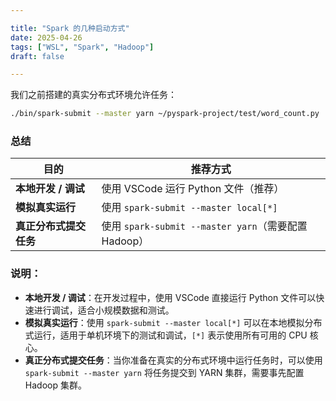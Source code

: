 ```yaml
---

title: "Spark 的几种启动方式"
date: 2025-04-26
tags: ["WSL", "Spark", "Hadoop"]
draft: false

---
```

<!--more-->
我们之前搭建的真实分布式环境允许任务：
```bash
./bin/spark-submit --master yarn ~/pyspark-project/test/word_count.py
```

### 总结

| **目的**               | **推荐方式**                                |
|------------------------|--------------------------------------------|
| **本地开发 / 调试**      | 使用 VSCode 运行 Python 文件（推荐）        |
| **模拟真实运行**        | 使用 `spark-submit --master local[*]`        |
| **真正分布式提交任务**  | 使用 `spark-submit --master yarn`（需要配置 Hadoop） |

### 说明：
- **本地开发 / 调试**：在开发过程中，使用 VSCode 直接运行 Python 文件可以快速进行调试，适合小规模数据和测试。
- **模拟真实运行**：使用 `spark-submit --master local[*]` 可以在本地模拟分布式运行，适用于单机环境下的测试和调试，`[*]` 表示使用所有可用的 CPU 核心。
- **真正分布式提交任务**：当你准备在真实的分布式环境中运行任务时，可以使用 `spark-submit --master yarn` 将任务提交到 YARN 集群，需要事先配置 Hadoop 集群。